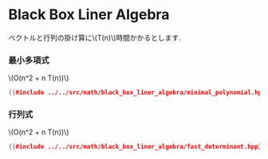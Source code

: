 # Black Box Liner Algebra


ベクトルと行列の掛け算に\\(T(n)\\)時間かかるとします.

### 最小多項式

\\(O(n^2 + n T(n))\\)

```cpp
{{#include ../../src/math/black_box_liner_algebra/minimal_polynomial.hpp}}
```

### 行列式

\\(O(n^2 + n T(n))\\)

```cpp
{{#include ../../src/math/black_box_liner_algebra/fast_determinant.hpp}}
```
